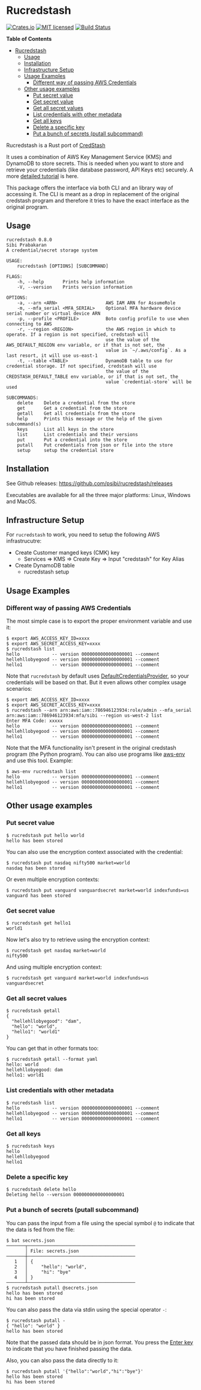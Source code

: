 # Rucredstash

[![Crates.io][crates-badge]][crates-url]
[![MIT licensed][mit-badge]][mit-url]
[![Build Status](https://dev.azure.com/psibi2000/rucredstash/_apis/build/status/psibi.rucredstash?branchName=master)](https://dev.azure.com/psibi2000/rucredstash/_build/latest?definitionId=14&branchName=master)

[crates-badge]: https://img.shields.io/crates/v/credstash.svg
[crates-url]: https://crates.io/crates/credstash
[mit-badge]: https://img.shields.io/badge/license-MIT-blue.svg
[mit-url]: LICENSE

<!-- markdown-toc start - Don't edit this section. Run M-x markdown-toc-refresh-toc -->
**Table of Contents**

- [Rucredstash](#rucredstash)
    - [Usage](#usage)
    - [Installation](#installation)
    - [Infrastructure Setup](#infrastructure-setup)
    - [Usage Examples](#usage-examples)
        - [Different way of passing AWS Credentials](#different-way-of-passing-aws-credentials)
    - [Other usage examples](#other-usage-examples)
        - [Put secret value](#put-secret-value)
        - [Get secret value](#get-secret-value)
        - [Get all secret values](#get-all-secret-values)
        - [List credentials with other metadata](#list-credentials-with-other-metadata)
        - [Get all keys](#get-all-keys)
        - [Delete a specific key](#delete-a-specific-key)
        - [Put a bunch of secrets (putall subcommand)](#put-a-bunch-of-secrets-putall-subcommand)

<!-- markdown-toc end -->


Rucredstash is a Rust port of [CredStash](https://github.com/fugue/credstash)

It uses a combination of AWS Key Management Service (KMS) and DynamoDB
to store secrets. This is needed when you want to store and retrieve
your credentials (like database password, API Keys etc) securely. A
more [detailed
tutorial](https://www.fpcomplete.com/blog/2017/08/credstash) is here.

This package offers the interface via both CLI and an library way of
accessing it. The CLI is meant as a drop in replacement of the
original credstash program and therefore it tries to have the exact
interface as the original program.

## Usage

``` shellsession
rucredstash 0.8.0
Sibi Prabakaran
A credential/secret storage system

USAGE:
    rucredstash [OPTIONS] [SUBCOMMAND]

FLAGS:
    -h, --help       Prints help information
    -V, --version    Prints version information

OPTIONS:
    -a, --arn <ARN>                  AWS IAM ARN for AssumeRole
    -m, --mfa_serial <MFA_SERIAL>    Optional MFA hardware device serial number or virtual device ARN
    -p, --profile <PROFILE>          Boto config profile to use when connecting to AWS
    -r, --region <REGION>            the AWS region in which to operate. If a region is not specified, credstash will
                                     use the value of the AWS_DEFAULT_REGION env variable, or if that is not set, the
                                     value in `~/.aws/config`. As a last resort, it will use us-east-1
    -t, --table <TABLE>              DynamoDB table to use for credential storage. If not specified, credstash will use
                                     the value of the CREDSTASH_DEFAULT_TABLE env variable, or if that is not set, the
                                     value `credential-store` will be used

SUBCOMMANDS:
    delete    Delete a credential from the store
    get       Get a credential from the store
    getall    Get all credentials from the store
    help      Prints this message or the help of the given subcommand(s)
    keys      List all keys in the store
    list      List credentials and their versions
    put       Put a credential into the store
    putall    Put credentials from json or file into the store
    setup     setup the credential store
```

## Installation

See Github releases: https://github.com/psibi/rucredstash/releases

Executables are available for all the three major platforms: Linux, Windows and MacOS.

## Infrastructure Setup

For `rucredstash` to work, you need to setup the following AWS
infrastrucutre:

* Create Customer manged keys (CMK) key
  - Services => KMS => Create Key => Input "credstash" for Key Alias
* Create DynamoDB table
  - rucredstash setup

## Usage Examples

### Different way of passing AWS Credentials

The most simple case is to export the proper environment variable and use it:

``` shellsession
$ export AWS_ACCESS_KEY_ID=xxxx
$ export AWS_SECRET_ACCESS_KEY=xxxx
$ rucredstash list
hello            -- version 0000000000000000001 --comment
hellehllobyegood -- version 0000000000000000001 --comment
hello1           -- version 0000000000000000001 --comment
```

Note that `rucredstash` by default uses
[DefaultCredentialsProvider](https://docs.rs/rusoto_credential/0.42.0/rusoto_credential/struct.DefaultCredentialsProvider.html),
so your credentials will be based on that. But it even allows other
complex usage scenarios:

``` shellsession
$ export AWS_ACCESS_KEY_ID=xxxx
$ export AWS_SECRET_ACCESS_KEY=xxxx
$ rucredstash --arn arn:aws:iam::786946123934:role/admin --mfa_serial arn:aws:iam::786946123934:mfa/sibi --region us-west-2 list
Enter MFA Code: xxxxx
hello            -- version 0000000000000000001 --comment
hellehllobyegood -- version 0000000000000000001 --comment
hello1           -- version 0000000000000000001 --comment
```

Note that the MFA functionality isn't present in the original
credstash program (the Python program). You can also use programs like
[aws-env](https://github.com/fpco/devops-helpers/blob/master/doc/aws/aws-env.md)
and use this tool. Example:

``` shellsession
$ aws-env rucredstash list
hello            -- version 0000000000000000001 --comment
hellehllobyegood -- version 0000000000000000001 --comment
hello1           -- version 0000000000000000001 --comment
```

## Other usage examples

### Put secret value

``` shellsession
$ rucredstash put hello world
hello has been stored
```

You can also use the encryption context associated with the
credential:

``` shellsession
$ rucredstash put nasdaq nifty500 market=world
nasdaq has been stored
```

Or even multiple encryption contexts:

``` shellsession
$ rucredstash put vanguard vanguardsecret market=world indexfunds=us
vanguard has been stored
```

### Get secret value

``` shellsession
$ rucredstash get hello1
world1
```

Now let's also try to retrieve using the encryption context:

``` shellsession
$ rucredstash get nasdaq market=world
nifty500
```

And using multiple encryption context:

``` shellsession
$ rucredstash get vanguard market=world indexfunds=us
vanguardsecret
```

### Get all secret values

``` shellsession
$ rucredstash getall
{
  "hellehllobyegood": "dam",
  "hello": "world",
  "hello1": "world1"
}
```

You can get that in other formats too:

``` shellsession
$ rucredstash getall --format yaml
hello: world
hellehllobyegood: dam
hello1: world1
```

### List credentials with other metadata

``` shellsession
$ rucredstash list
hello            -- version 0000000000000000001 --comment
hellehllobyegood -- version 0000000000000000001 --comment
hello1           -- version 0000000000000000001 --comment
```

### Get all keys

``` shellsession
$ rucredstash keys
hello
hellehllobyegood
hello1
```

### Delete a specific key

``` shellsession
$ rucredstash delete hello
Deleting hello --version 0000000000000000001
```

### Put a bunch of secrets (putall subcommand)

You can pass the input from a file using the special symbol `@` to
indicate that the data is fed from the file:

``` shellsession
$ bat secrets.json
───────┬────────────────────────────────────────
       │ File: secrets.json
───────┼────────────────────────────────────────
   1   │ {
   2   │     "hello": "world",
   3   │     "hi": "bye"
   4   │ }
───────┴────────────────────────────────────────
$ rucredstash putall @secrets.json
hello has been stored
hi has been stored
```

You can also pass the data via stdin using the special operator `-`:

``` shellsession
$ rucredstash putall -
{ "hello": "world" }
hello has been stored
```

Note that the passed data should be in json format. You press the
[Enter key](https://en.wikipedia.org/wiki/Enter_key "Enter key") to
indicate that you have finished passing the data.

Also, you can also pass the data directly to it:

``` shellsession
$ rucredstash putall '{"hello":"world","hi":"bye"}'
hello has been stored
hi has been stored
```
